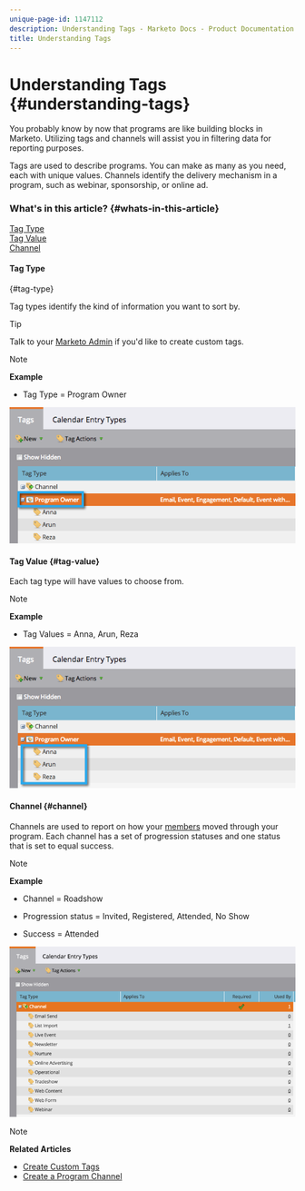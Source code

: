 ```yaml
---
unique-page-id: 1147112
description: Understanding Tags - Marketo Docs - Product Documentation
title: Understanding Tags
---
```


# Understanding Tags {#understanding-tags}

You probably know by now that programs are like building blocks in Marketo. Utilizing tags and channels will assist you in filtering data for reporting purposes.

Tags&nbsp;are used to describe programs. You can make as many as you need, each with unique&nbsp;values.&nbsp;Channels identify the delivery mechanism in a program, such as webinar, sponsorship, or online ad.

### What's in this article? {#whats-in-this-article}

[Tag Type](#tag-type)  
[Tag Value](#tag-value)  
[Channel](#channel)

#### Tag Type  
{#tag-type}

Tag types identify the kind of information you want to sort by.

>[!TIP]
>
>Talk to your [Marketo Admin](http://docs.marketo.com/display/DOCS/Create+Custom+Tags) if you'd like to create custom tags.

>[!NOTE]
>
>**Example**
>
>* Tag Type = Program Owner
>

![](assets/image2014-9-17-15-3a12-3a46.png) 

#### Tag Value {#tag-value}

Each tag type will have values to choose from.

>[!NOTE]
>
>**Example**
>
>* Tag Values = Anna, Arun, Reza
>

![](assets/image2014-9-17-15-3a16-3a8.png)  

#### Channel {#channel}

Channels are used to report on how your [members](../../../../product-docs/core-marketo-concepts/programs/creating-programs/understanding-program-membership.md) moved through your program. Each channel has a set of progression statuses and one status that is set to equal success.

>[!NOTE]
>
>**Example**
>
>* Channel = Roadshow
>
>* Progression status = Invited, Registered, Attended, No Show
>* Success = Attended
>

![](assets/image2015-2-5-16-3a57-3a59.png)

>[!NOTE]
>
>**Related Articles**
>
>* [Create Custom Tags](../../../../product-docs/administration/tags/create-custom-tags.md)
>* [Create a Program Channel](../../../../product-docs/administration/tags/create-a-program-channel.md)
>

